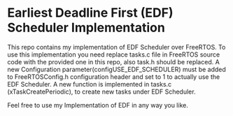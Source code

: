 # Earliest Deadline First (EDF) Scheduler Implementation #

This repo contains my implementation of EDF Scheduler over FreeRTOS.
To use this implementation you need replace tasks.c file in FreeRTOS source code with the provided one in this repo, also task.h should be replaced.
A new Configuration parameter(configUSE_EDF_SCHEDULER) must be added to FreeRTOSConfig.h configuration header and set to 1 to actually use the EDF Scheduler.
A new function is implemented in tasks.c (xTaskCreatePeriodic), to create new tasks under EDF Scheduler.


Feel free to use my Implementation of EDF in any way you like.
